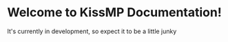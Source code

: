 # Welcome to KissMP Documentation!
It's currently in development, so expect it to be a little junky
